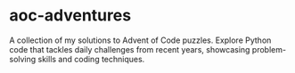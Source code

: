 # aoc-adventures
A collection of my solutions to Advent of Code puzzles. Explore Python code that tackles daily challenges from recent years, showcasing problem-solving skills and coding techniques.
